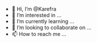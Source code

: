 - 👋 Hi, I’m @Karefra
- 👀 I’m interested in ...
- 🌱 I’m currently learning ...
- 💞️ I’m looking to collaborate on ...
- 📫 How to reach me ...

<!---
Karefra/Karefra is a ✨ special ✨ repository because its `README.md` (this file) appears on your GitHub profile.
You can click the Preview link to take a look at your changes.
--->
